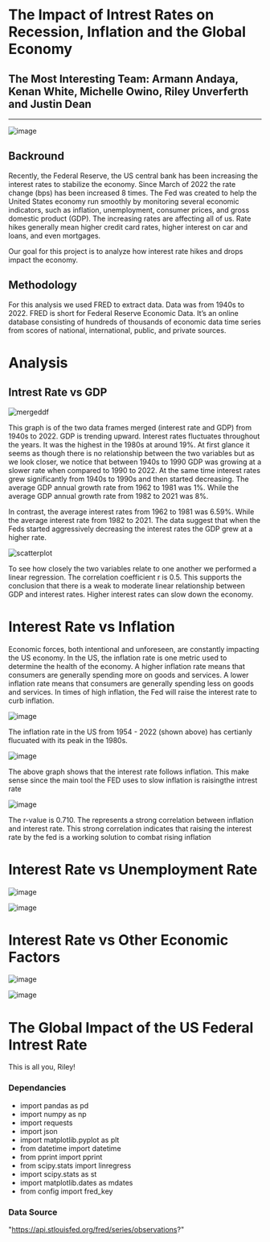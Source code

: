 # The Impact of Intrest Rates on Recession, Inflation and the Global Economy
## The Most Interesting Team: Armann Andaya, Kenan White, Michelle Owino, Riley Unverferth and Justin Dean
______________________________________________________________________________________________________________________
![image](https://user-images.githubusercontent.com/119831680/217723305-0bce79b8-4c06-4c5f-9a0e-2298e6ecbbb3.png)

## Backround
Recently, the Federal Reserve, the US central bank has been increasing the interest rates to stabilize the economy. Since March of 2022 the rate change (bps) has been increased 8 times. The Fed was created to help the United States economy run smoothly by monitoring several economic indicators, such as inflation, unemployment, consumer prices, and gross domestic product (GDP). The increasing rates are affecting all of us. Rate hikes generally mean higher credit card rates, higher interest on car and loans, and even mortgages. 

Our goal for this project is to analyze how interest rate hikes and drops impact the economy. 

## Methodology
For this analysis we used FRED to extract data. Data was from 1940s to 2022.  FRED is short for Federal Reserve Economic Data. It’s an online database consisting of hundreds of thousands of economic data time series from scores of national, international, public, and private sources. 

# Analysis
## Intrest Rate vs GDP
![mergeddf](https://user-images.githubusercontent.com/119654958/217726303-d9fefcf9-6e04-46d4-866a-bcfdce5efebe.png)

This graph is of the two data frames merged (interest rate and GDP) from 1940s to 2022. GDP is trending upward. Interest rates fluctuates throughout the years. It was the highest in the 1980s at around 19%. At first glance it seems as though there is no relationship between the two variables but as we look closer, we notice that between 1940s to 1990 GDP was growing at a slower rate when compared to 1990 to 2022. At the same time interest rates grew significantly from 1940s to 1990s and then started decreasing. The average GDP annual growth rate from 1962 to 1981 was 1%. While the average GDP annual growth rate from 1982 to 2021 was 8%. 

In contrast, the average interest rates from 1962 to 1981 was 6.59%. While the average interest rate from 1982 to 2021.  The data suggest that when the Feds started aggressively decreasing the interest rates the GDP grew at a higher rate.  

![scatterplot](https://user-images.githubusercontent.com/119654958/217726395-5d3bddaa-1bec-41c5-8798-d7959b0dd0c1.png)

To see how closely the two variables relate to one another we performed a linear regression. The correlation coefficient r is 0.5. This supports the conclusion that there is a weak to moderate linear relationship between GDP and interest rates. Higher interest rates can slow down the economy.

# Interest Rate vs Inflation
Economic forces, both intentional and unforeseen, are constantly impacting the US economy. In the US, the inflation rate is one metric used to determine the health of the economy. A higher inflation rate means that consumers are generally spending more on goods and services. A lower inflation rate means that consumers are generally spending less on goods and services. In times of high inflation, the Fed will raise the interest rate to curb inflation.

![image](https://user-images.githubusercontent.com/119831680/217729856-39dc72c1-241a-42e1-959f-bd72120f1788.png)

The inflation rate in the US from 1954 - 2022 (shown above) has certianly flucuated with its peak in the 1980s.

![image](https://user-images.githubusercontent.com/119831680/217730294-12943a91-8b7c-4a66-9063-75216189205c.png)

The above graph shows that the interest rate follows inflation. This make sense since the main tool the FED uses to slow inflation is raisingthe intrest rate

![image](https://user-images.githubusercontent.com/119831680/217731389-b5ed7629-f754-47b0-8021-0a0471e741a0.png)

The r-value is 0.710. The represents a strong correlation between inflation and interest rate. This strong correlation indicates that raising the interest rate by the fed is a working solution to combat rising inflation

# Interest Rate vs Unemployment Rate

 ![image](https://user-images.githubusercontent.com/119831680/217732920-9bcf2259-8227-43f1-b25b-fdc42f45cbcc.png)
 
 ![image](https://user-images.githubusercontent.com/119831680/217733063-a8ceb393-f6a6-48ae-9d71-a5986dfefb8d.png)
 
 # Interest Rate vs Other Economic Factors
 
![image](https://user-images.githubusercontent.com/119831680/217733369-8a159e41-2438-4ab3-939f-ab33bd1f6f16.png)
 
![image](https://user-images.githubusercontent.com/119831680/217733551-68d3d67c-3395-493b-af97-123e04fb3e66.png)

# The Global Impact of the US Federal Intrest Rate

This is all you, Riley!

### Dependancies 

- import pandas as pd
- import numpy as np
- import requests
- import json
- import matplotlib.pyplot as plt
- from datetime import datetime
- from pprint import pprint
- from scipy.stats import linregress
- import scipy.stats as st
- import matplotlib.dates as mdates
- from config import fred_key


### Data Source

"https://api.stlouisfed.org/fred/series/observations?"
